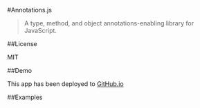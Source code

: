 #Annotations.js
> A type, method, and object annotations-enabling library for JavaScript.

##License

MIT

##Demo

This app has been deployed to [GitHub.io](http://david-padgett.github.io/testpilot.js/testpilot.html "App on GitHub.io")

##Examples
